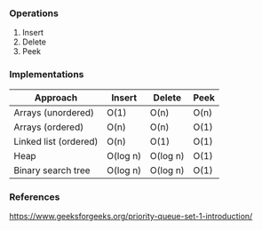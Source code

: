 ### Operations

1) Insert
2) Delete
3) Peek

### Implementations

| Approach              | Insert   | Delete   | Peek |
|-----------------------|----------|----------|------|
| Arrays (unordered)    | O(1)     | O(n)     | O(n) |
| Arrays (ordered)      | O(n)     | O(n)     | O(1) |
| Linked list (ordered) | O(n)     | O(1)     | O(1) |
| Heap                  | O(log n) | O(log n) | O(1) |
| Binary search tree    | O(log n) | O(log n) | O(1) |

### References

https://www.geeksforgeeks.org/priority-queue-set-1-introduction/